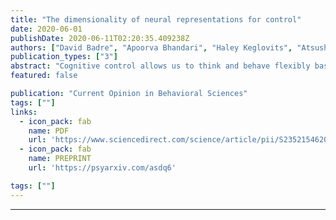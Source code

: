 ```yaml
---
title: "The dimensionality of neural representations for control"
date: 2020-06-01
publishDate: 2020-06-11T02:20:35.409238Z
authors: ["David Badre", "Apoorva Bhandari", "Haley Keglovits", "Atsushi Kikumoto"]
publication_types: ["3"]
abstract: "Cognitive control allows us to think and behave flexibly based on our context and goals. At the heart of theories of cognitive control is a control representation that enables the same input to produce different outputs contingent on contextual factors. In this review, we focus on an important property of the control representation's neural code: its representational dimensionality. Dimensionality of a neural representation balances a basic separability/generalizability trade-off in neural computation. We will discuss the implications of this trade-off for cognitive control. We will then briefly review current neuroscience findings regarding the dimensionality of control representations in the brain, particularly the prefrontal cortex. We conclude by highlighting open questions and crucial directions for future research."
featured: false

publication: "Current Opinion in Behavioral Sciences"
tags: [""]
links:
  - icon_pack: fab
    name: PDF
    url: 'https://www.sciencedirect.com/science/article/pii/S2352154620301042#fig0005'
  - icon_pack: fab
    name: PREPRINT
    url: 'https://psyarxiv.com/asdq6'

tags: [""]
---
```

---


